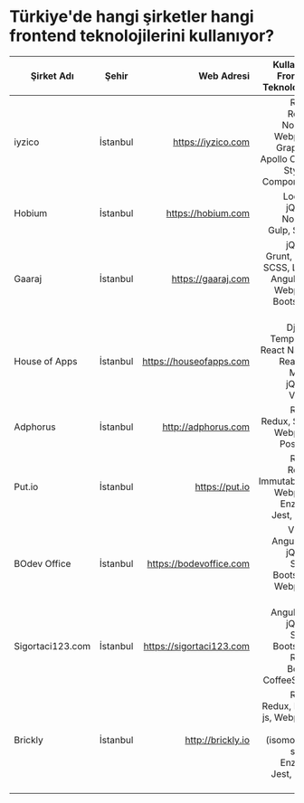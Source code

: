 # Türkiye'de hangi şirketler hangi frontend teknolojilerini kullanıyor?

| Şirket Adı        | Şehir            | Web Adresi           | Kullandığı Frontend Teknolojileri                                         |
| ------------------|:----------------:| --------------------:| -------------------------------------------------------------------------:|
| iyzico            | İstanbul         | https://iyzico.com   | React, Redux, Node.js, Webpack, GraphQL, Apollo Client, Styled-Components |
| Hobium            | İstanbul         | https://hobium.com   | Lodash, jQuery, Node.js, Gulp, SCSS                                       |
| Gaaraj            | İstanbul         | https://gaaraj.com   | jQuery, Grunt, Gulp, SCSS, LESS, AngularJS, Webpack, Bootstrap, Ionic     |
| House of Apps     | İstanbul         | https://houseofapps.com  | Django Templates, React Native, ReactJS, MobX, jQuery, VueJS |
| Adphorus            | İstanbul         | http://adphorus.com    | React, Redux, Saga, Webpack, PostCSS
| Put.io            | İstanbul         | https://put.io    | React, Redux, ImmutableJS, Webpack, Enzyme, Jest, LESS
| BOdev Office            | İstanbul         | https://bodevoffice.com   | Vue.js, Angular.js, jQuery, SCSS, Bootstrap, Webpack, Gulp
| Sigortaci123.com | İstanbul | https://sigortaci123.com | AngularJS, jQuery, SCSS, Bootstrap, React, Bower, CoffeeScript
| Brickly | İstanbul | http://brickly.io | React, Redux, Node js, Webpack, Less (isomorphic style), Enzyme, Jest, Flow, Gulp
